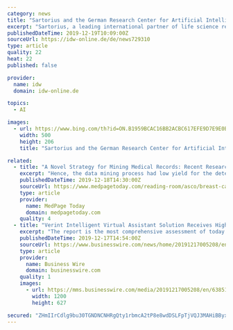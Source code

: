 ```yaml
---
category: news
title: "Sartorius and the German Research Center for Artificial Intelligence launch joint research laboratory"
excerpt: "Sartorius, a leading international partner of life science research and the biopharmaceutical industry, and the German Research Center for Artificial Intelligence (DFKI) have established the Sartorius AI Lab (SAIL) research laboratory. On the DFKI campus in Kaiserslautern, the use of artificial intelligence (AI) in Sartorius products and ..."
publishedDateTime: 2019-12-19T10:09:00Z
sourceUrl: https://idw-online.de/de/news729310
type: article
quality: 22
heat: 22
published: false

provider:
  name: idw
  domain: idw-online.de

topics:
  - AI

images:
  - url: https://www.bing.com/th?id=ON.B1959BCAC16BB2ACBC617EFE9D7E9E0B
    width: 500
    height: 206
    title: "Sartorius and the German Research Center for Artificial Intelligence launch joint research laboratory"

related:
  - title: "A Novel Strategy for Mining Medical Records: Recent Research Context"
    excerpt: "Hence, the data mining process had low yield for the detection of metastatic disease. The new method is a natural language processing (NLP) model that detects the presence and timing of metastatic breast cancer recurrence using clinical notes from the EMR, which is used in several hospitals including Stanford Health Care. In addition ..."
    publishedDateTime: 2019-12-18T14:30:00Z
    sourceUrl: https://www.medpagetoday.com/reading-room/asco/breast-cancer/83937
    type: article
    provider:
      name: MedPage Today
      domain: medpagetoday.com
    quality: 4
  - title: "Verint Intelligent Virtual Assistant Solution Receives Highest Ratings from Opus Research for Third Consecutive Year"
    excerpt: "The report is the most comprehensive assessment of today's leading providers in natural language processing, machine learning, Artificial Intelligence (AI), and analytics that power automated virtual agents and digital self-service solutions. Verint’s Intelligent Virtual Assistant ™ solutions, part of its self-service cloud, surpassed other ..."
    publishedDateTime: 2019-12-17T14:54:00Z
    sourceUrl: https://www.businesswire.com/news/home/20191217005208/en/Verint-Intelligent-Virtual-Assistant-Solution-Receives-Highest
    type: article
    provider:
      name: Business Wire
      domain: businesswire.com
    quality: 1
    images:
      - url: https://mms.businesswire.com/media/20191217005208/en/638510/23/Verint_Logo_Blue_RGB_High-Res.jpg
        width: 1200
        height: 627

secured: "ZHmIIrCdlg9bu30TGNDNCNHRgQty1rbmcA2tP8e8wdDSLFpTjVQJ3MAHiBByxAe9/LFaHfydcGUHA+JhXJy/YdNFFtbzlR/emS/tK1djygPxY8fh3qGl49+5XwOy++rl0AjeI9+ZpEjFYrr+WofHP6RO2UQKO71txBvYSRu2M577CnLWC9nV52E7ywhRGVeklD/4FAxvNY+vK5BM3GCeQ5JNW/7ow94T79HB2aXCeAI7O4MHvDd/CqrdQHKW86sD1dhPlmEnEI0iGrg6AbaWtg==;iTHqNdWnOjVnnryGapryJg=="
---
```


